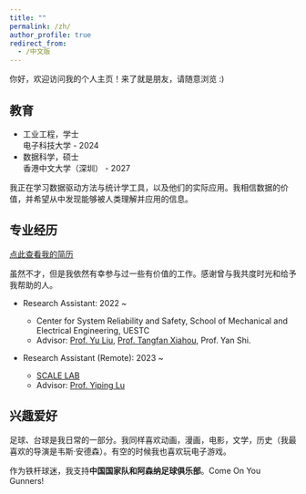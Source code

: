```yaml
---
title: ""
permalink: /zh/
author_profile: true
redirect_from:
  - /中文版
---
```


你好，欢迎访问我的个人主页！来了就是朋友，请随意浏览 :)

教育
------
* 工业工程，学士 <br> 电子科技大学 - 2024
* 数据科学，硕士 <br> 香港中文大学（深圳） - 2027

我正在学习数据驱动方法与统计学工具，以及他们的实际应用。我相信数据的价值，并希望从中发现能够被人类理解并应用的信息。

专业经历
------
[点此查看我的简历](../files/cv2024.pdf)

虽然不才，但是我依然有幸参与过一些有价值的工作。感谢曾与我共度时光和给予我帮助的人。

* Research Assistant: 2022 ~
  * Center for System Reliability and Safety, School of Mechanical and Electrical Engineering, UESTC
  * Advisor: [Prof. Yu Liu](https://faculty.uestc.edu.cn/yuliu/en/index.htm), [Prof. Tangfan Xiahou](https://scholar.google.com/citations?user=iandqcUAAAAJ), Prof. Yan Shi.
 
* Research Assistant (Remote): 2023 ~
  * [SCALE LAB](https://scale-lab-northwestern.github.io/)
  * Advisor: [Prof. Yiping Lu](https://2prime.github.io/)

兴趣爱好
------
足球、台球是我日常的一部分。我同样喜欢动画，漫画，电影，文学，历史（我最喜欢的导演是韦斯·安德森）。有空的时候我也喜欢玩电子游戏。

作为铁杆球迷，我支持**中国国家队和阿森纳足球俱乐部**。Come On You Gunners!
